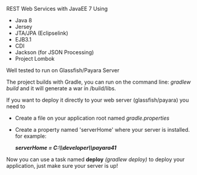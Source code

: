 REST Web Services with JavaEE 7 Using

*   Java 8
*   Jersey
*   JTA/JPA (Eclipselink)
*   EJB3.1
*   CDI
*   Jackson (for JSON Processing)
*   Project Lombok

Well tested to run on Glassfish/Payara Server

The project builds with Gradle, you can run on the command line: _gradlew build_ and it will generate a war in /build/libs.

If you want to deploy it directly to your web server (glassfish/payara) you need to

*   Create a file on your application root named _gradle.properties_
*   Create a property named 'serverHome' where your server is installed. for example:

    **_serverHome = C:\\\\developer\\\\payara41_**

Now you can use a task named **deploy** _(gradlew deploy)_ to deploy your application, just make sure your server is up!